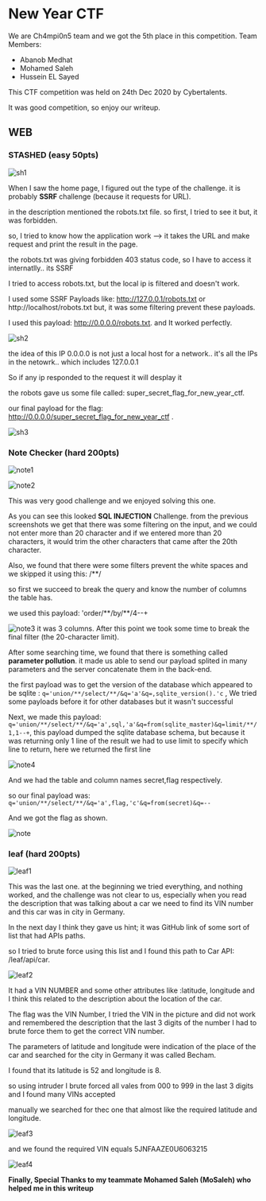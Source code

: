 # New Year CTF 
We are Ch4mpi0n5 team and we got the 5th place in this competition.
Team Members:
- Abanob Medhat
- Mohamed Saleh
- Hussein EL Sayed

This CTF competition was held on 24th Dec 2020 by Cybertalents.

It was good competition, so enjoy our writeup.

## WEB 

### STASHED (easy 50pts)

![sh1](https://www7.0zz0.com/2021/01/19/23/972324946.png)

When I saw the home page, I figured out the type of the challenge. it is probably **SSRF** challenge (because it requests for URL).

in the description mentioned the robots.txt file. so first, I tried to see it but, it was forbidden.

so, I tried to know how the application work --> it takes the URL and make request and print the result in the page.

the robots.txt was giving forbidden 403 status code, so I have to access it internatlly.. its SSRF

I tried to access robots.txt, but the local ip is filtered and doesn't work.

I used some SSRF Payloads like: http://127.0.0.1/robots.txt or http://localhost/robots.txt but, it was some filtering prevent these payloads.

I used this payload: http://0.0.0.0/robots.txt. and It worked perfectly.

![sh2](https://www8.0zz0.com/2021/01/19/23/188479020.png)

the idea of this IP 0.0.0.0 is not just a local host for a network.. it's all the IPs in the netowrk.. which includes 127.0.0.1

So if any ip responded to the request it will desplay it

the robots gave us some file called: super_secret_flag_for_new_year_ctf.

our final payload for the flag: http://0.0.0.0/super_secret_flag_for_new_year_ctf .

![sh3](https://www8.0zz0.com/2021/01/19/23/988337241.png)



### Note Checker (hard 200pts)

![note1](https://www3.0zz0.com/2021/01/19/23/627519718.png)

![note2](https://www3.0zz0.com/2021/01/19/23/261163395.png)

This was very good challenge and we enjoyed solving this one.

As you can see this looked **SQL INJECTION** Challenge. from the previous screenshots we get that there was some filtering on the input, and we could not enter more than 20 character and if we entered more than 20 characters, it would trim the other characters that came after the 20th character. 

Also, we found that there were some filters prevent the white spaces and we skipped it using this: /\*\*/

so first we succeed to break the query and know the number of columns the table has.

we used this payload: 'order/\*\*/by/\*\*/4--+

![note3](https://www3.0zz0.com/2021/01/19/23/275971645.png)
it was 3 columns. After this point we took some time to break the final filter (the 20-character limit).

After some searching time, we found that there is something called **parameter pollution**. it made us able to send our payload splited in many parameters and the server concatenate them in the back-end.

the first payload was to get the version of the database which appeared to be sqlite : `q='union/**/select/**/&q='a'&q=,sqlite_version().'c` , We tried some payloads before it for other databases but it wasn't successful

Next, we made this payload: `q='union/**/select/**/&q='a',sql,'a'&q=from(sqlite_master)&q=limit/**/1,1--+`, this payload dumped the sqlite database schema, but because it was returning only 1 line of the result we had to use limit to specify which line to return, here we returned the first line

![note4](https://www12.0zz0.com/2021/01/19/23/820734671.png)

And we had the table and column names secret,flag respectively. 

so our final payload was: `q='union/**/select/**/&q='a',flag,'c'&q=from(secret)&q=--`

And we got the flag as shown.

![note](https://www12.0zz0.com/2021/01/19/23/502076450.png)



### leaf (hard 200pts)

![leaf1](https://www8.0zz0.com/2021/01/19/23/384527060.png)

This was the last one. at the beginning we tried everything, and nothing worked, and the challenge was not clear to us, especially when you read the description that was talking about a car we need to find its VIN number and this car was in city in Germany.

In the next day I think they gave us hint; it was GitHub link of some sort of list that had APIs paths.

so I tried to brute force using this list and I found this path to Car API: /leaf/api/car.

![leaf2](https://www12.0zz0.com/2021/01/19/23/709408822.png)

It had a VIN NUMBER and some other attributes like :latitude, longitude and I think this related to the description about the location of the car.

The flag was the VIN Number, I tried the VIN in the picture and did not work and remembered the description that the last 3 digits of the number I had to brute force them to get the correct VIN number. 

The parameters of latitude and longitude were indication of the place of the car and searched for the city in Germany it was called Becham.

I found that its latitude is 52 and longitude is 8. 

so using intruder I brute forced all vales from 000 to 999 in the last 3 digits and I found many VINs accepted

manually we searched for thec one that almost like the required latitude and longitude.

![leaf3](https://www3.0zz0.com/2021/01/20/00/273055686.png)

and we found the required VIN equals 5JNFAAZE0U6063215

![leaf4](https://www3.0zz0.com/2021/01/20/00/116444937.png)

**Finally, Special Thanks to my teammate Mohamed Saleh (MoSaleh) who helped me in this writeup**
